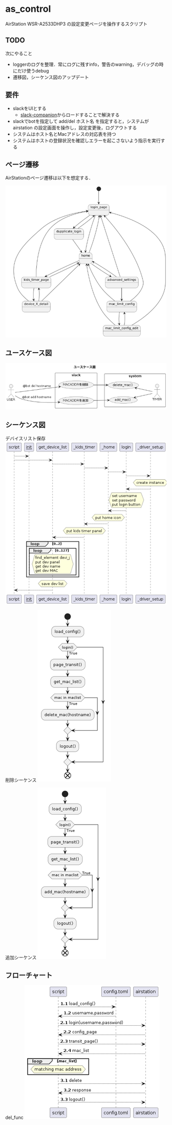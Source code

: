 # as_control

AirStation WSR-A2533DHP3 の設定変更ページを操作するスクリプト

## TODO

次にやること

- loggerのログを整理．常にログに残すinfo，警告のwarning，デバッグの時にだけ使うdebug
- 遷移図，シーケンス図のアップデート

## 要件

- slackをUIとする
    - [slack-companion](https://github.com/hadacchi/slack-companion)からロードすることで解決する
- slackでbotを指定して add/del ホスト名 を指定すると，システムが airstation の設定画面を操作し，設定変更後，ログアウトする
- システムはホスト名とMacアドレスの対応表を持つ
- システムはホストの登録状況を確認しエラーを起こさないよう指示を実行する

## ページ遷移

AirStationのページ遷移は以下を想定する．

![](out/figure/page_transition.png)

## ユースケース図

![](out/figure/usecase.png)

## シーケンス図

デバイスリスト保存
![](out/figure/get_device_list.png)

削除シーケンス
![](out/figure/del_func.png)

追加シーケンス
![](out/figure/add_func.png)

## フローチャート

del_func
![](out/figure/del_proc.png)
